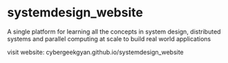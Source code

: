 # systemdesign_website
A single platform for learning all the concepts in system design, distributed systems and parallel computing at scale to build real world applications

visit website: cybergeekgyan.github.io/systemdesign_website